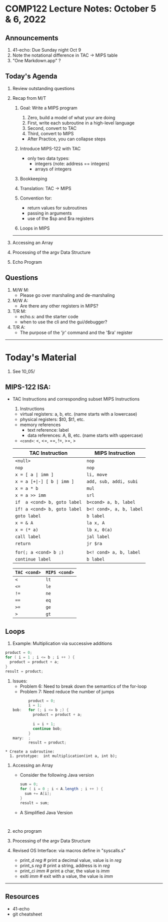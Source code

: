 # COMP122 Lecture Notes: October 5 & 6, 2022

## Announcements
   1. 41-echo: Due Sunday night Oct 9
   1. Note the notational difference in TAC -> MIPS table
   1. "One Markdown.app" ?

## Today's Agenda
   1. Review outstanding questions

   1. Recap from M/T
      1. Goal: Write a MIPS program
         1. Zero, build a model of what your are doing
         1. First, write each subroutine in a high-level language
         1. Second, convert to TAC
         1. Third, convert to MIPS
         * After Practice, you can collapse steps

      1. Introduce MIPS-122 with TAC
         - only two data types:
           * integers  (note: address == integers)
           * arrays of integers

      1. Bookkeeping
      1. Translation:  TAC -> MIPS
      1. Convention for:
         - return values for subroutines
         - passing in arguments
         - use of the $sp and $ra registers

      1. Loops in MIPS
      ---

   1. Accessing an Array

   1. Processing of the argv Data Structure

   1. Echo Program


## Questions
   1. M/W M:
      - Please go over marshaling and de-marshaling
   1. M/W A:
      - Are there any other registers in MIPS?
   1. T/R M: 
      - echo.s: and the starter code
      - when to use the cli and the gui/debugger?
   1. T/R A: 
      - The purpose of the 'jr' command and the '$ra' register


---
# Today's Material
  1. See 10_05/

## MIPS-122 ISA:
   * TAC Instructions and corresponding subset MIPS Instructions

     1. Instructions
      - virtual registers: a, b, etc.  (name starts with a lowercase)
      - physical registers: $t0, $t1, etc.
      - memory references
        - text reference: label
        - data references: A, B, etc. (name starts with uppercase)
      - `<cond>`:  <, <=, ==, !=, >=, >
  
      | TAC Instruction               | MIPS Instruction          |
      |-------------------------------|---------------------------|
      | `<null>`                      | `nop`                     |
      | `nop`                         | `nop`                     |
      | `x = [ a \| imm ]`            | `li, move`                |
      | `x = a [+\|-] [ b \| imm ]`   | `add, sub, addi, subi`    |
      | `x = a * b`                   | `mul`                     |
      | `x = a >> imm`                | `srl`                     |
      | `if  a <cond> b, goto label`  | `b<cond> a, b, label`     |
      | `if! a <cond> b, goto label`  | `b<! cond>, a, b, label`  |
      | `goto label`                  | `b label`                 |
      | `x = & A`                     | `la x, A`                 |
      | `x = (* a)`                   | `lb x, 0(a)`              |
      | `call label`                  | `jal label`               |
      | `return`                      | `jr $ra`                  |
      |                               |                           |
      | `for(; a <cond> b ;)`         | `b<! cond> a, b, label`   |
      | `continue label`              | `b label`                 |

      | `TAC <cond>` | `MIPS <cond>` |
      |--------------|---------------|
      | `<`          | `lt`          | 
      | `<=`         | `le`          | 
      | `!=`         | `ne`          | 
      | `==`         | `eq`          | 
      | `>=`         | `ge`          | 
      | `>`          | `gt`          | 


## Loops

  1. Example:  Multiplication via successive additions

   ```java
   product = 0;
   for ( i = 1 ; i <= b ; i ++ ) {
     product = product + a; 
   }
   result = product;
   ```

  1. Issues:
     * Problem 6: Need to break down the semantics of the for-loop
     * Problem 7: Need reduce the number of jumps
     ```java
            product = 0;
            i = 1;
     bob:   for (; i <= b ;) {
              product = product + a; 
       
              i = i + 1;
              continue bob;
            }
     mary:  ;
            result = product;
     ```

    * Create a subroutine:
      1. prototype:  int multiplication(int a, int b);
   

   1. Accessing an Array
      * Consider the following Java version
        ```java
        sum = 0;
        for ( i = 0 ; i < A.length ; i ++ ) {
          sum += A[i];
        }
        result = sum;
        ```


      * A Simplified Java Version
        ```C
        ```
        ```mips
        ```

   1. echo program


   1. Processing of the argv Data Structure


   1. Revised OS Interface:  via macros define in "syscalls.s"
       - print_d  _reg_   # print a decimal value, value is in _reg_
       - print_s  _reg_   # print a string, address is in _reg_
       - print_ci _imm_   # print a char, the value is _imm_
       - exiti _imm_      # exit with a value, the value is _imm_



---
## Resources
   * 41-echo
   * git cheatsheet

